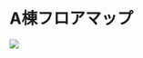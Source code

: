 # A棟フロアマップ

![](https://cloud.githubusercontent.com/assets/416977/16907636/2a65b184-4d00-11e6-88d3-1b86602212e7.png)

